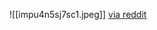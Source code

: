 ![[impu4n5sj7sc1.jpeg]]
[via reddit](https://old.reddit.com/r/audiophile/comments/1bullb4/state_of_the_room/)